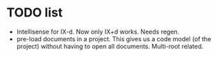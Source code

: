 # TODO list

* Intellisense for IX-d. Now only IX+d works. Needs regen.
* pre-load documents in a project. This gives us a code model (of the project) without having to open all documents. Multi-root related.
